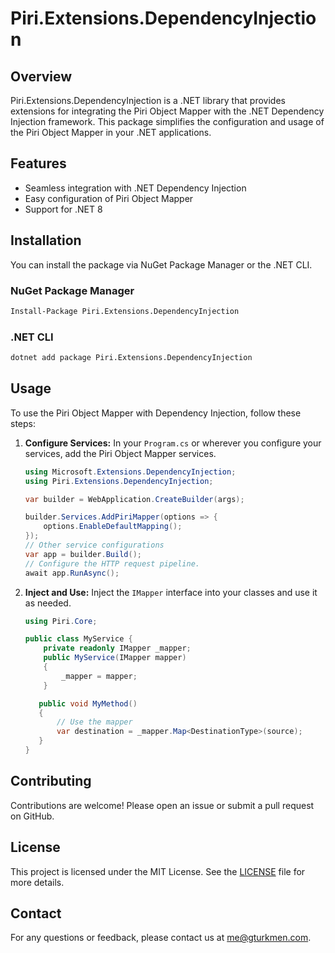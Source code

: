 # Piri.Extensions.DependencyInjection

## Overview
Piri.Extensions.DependencyInjection is a .NET library that provides extensions for integrating the Piri Object Mapper with the .NET Dependency Injection framework. This package simplifies the configuration and usage of the Piri Object Mapper in your .NET applications.

## Features
- Seamless integration with .NET Dependency Injection
- Easy configuration of Piri Object Mapper
- Support for .NET 8

## Installation
You can install the package via NuGet Package Manager or the .NET CLI.

### NuGet Package Manager
```bash
Install-Package Piri.Extensions.DependencyInjection
```
### .NET CLI

```bash
dotnet add package Piri.Extensions.DependencyInjection
```
## Usage
To use the Piri Object Mapper with Dependency Injection, follow these steps:

1. **Configure Services:**
   In your `Program.cs` or wherever you configure your services, add the Piri Object Mapper services.
    ```csharp
    using Microsoft.Extensions.DependencyInjection;
    using Piri.Extensions.DependencyInjection;

    var builder = WebApplication.CreateBuilder(args);

    builder.Services.AddPiriMapper(options => {
        options.EnableDefaultMapping();
    });
    // Other service configurations
    var app = builder.Build();
    // Configure the HTTP request pipeline.
    await app.RunAsync();
    ```
2. **Inject and Use:**
   Inject the ```IMapper``` interface into your classes and use it as needed.
    ```csharp
    using Piri.Core;

    public class MyService {
        private readonly IMapper _mapper;
        public MyService(IMapper mapper)
        {
            _mapper = mapper;
        }

       public void MyMethod()
       {
           // Use the mapper
           var destination = _mapper.Map<DestinationType>(source);
       }
    }
    ```
## Contributing
Contributions are welcome! Please open an issue or submit a pull request on GitHub.

## License
This project is licensed under the MIT License. See the [LICENSE](LICENSE) file for more details.

## Contact
For any questions or feedback, please contact us at me@gturkmen.com.
